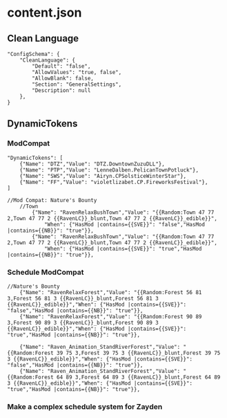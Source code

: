 # content.json

## Clean Language

    "ConfigSchema": {
        "CleanLanguage": {
            "Default": "false",
            "AllowValues": "true, false",
            "AllowBlank": false,
            "Section": "GeneralSettings",
            "Description": null
        },
    }

## DynamicTokens

### ModCompat

    "DynamicTokens": [
        {"Name": "DTZ","Value": "DTZ.DowntownZuzuDLL"},
        {"Name": "PTP","Value": "LenneDalben.PelicanTownPotluck"},
        {"Name": "SWS","Value": "Airyn.CPSolsticeWinterStar"},
        {"Name": "FF","Value": "violetlizabet.CP.FireworksFestival"},
    ]

    //Mod Compat: Nature's Bounty
        //Town
            {"Name": "RavenRelaxBushTown","Value": "{{Random:Town 47 77 2,Town 47 77 2 {{RavenLC}}_blunt,Town 47 77 2 {{RavenLC}}_edible}}",
                "When": {"HasMod |contains={{SVE}}": "false","HasMod |contains={{NB}}": "true"}},
            {"Name": "RavenRelaxBushTown","Value": "{{Random:Town 47 77 2,Town 47 77 2 {{RavenLC}}_blunt,Town 47 77 2 {{RavenLC}}_edible}}",
                "When": {"HasMod |contains={{SVE}}": "true","HasMod |contains={{NB}}": "true"}},

### Schedule ModCompat

    //Nature's Bounty
        {"Name": "RavenRelaxForest","Value": "{{Random:Forest 56 81 3,Forest 56 81 3 {{RavenLC}}_blunt,Forest 56 81 3 {{RavenLC}}_edible}}","When": {"HasMod |contains={{SVE}}": "false","HasMod |contains={{NB}}": "true"}},
        {"Name": "RavenRelaxForest","Value": "{{Random:Forest 90 89 3,Forest 90 89 3 {{RavenLC}}_blunt,Forest 90 89 3 {{RavenLC}}_edible}}","When": {"HasMod |contains={{SVE}}": "true","HasMod |contains={{NB}}": "true"}},
        
        {"Name": "Raven_Animation_StandRiverForest","Value": "{{Random:Forest 39 75 3,Forest 39 75 3 {{RavenLC}}_blunt,Forest 39 75 3 {{RavenLC}}_edible}}","When": {"HasMod |contains={{SVE}}": "false","HasMod |contains={{NB}}": "true"}},
        {"Name": "Raven_Animation_StandRiverForest","Value": "{{Random:Forest 64 89 3,Forest 64 89 3 {{RavenLC}}_blunt,Forest 64 89 3 {{RavenLC}}_edible}}","When": {"HasMod |contains={{SVE}}": "true","HasMod |contains={{NB}}": "true"}},

### Make a complex schedule system for Zayden